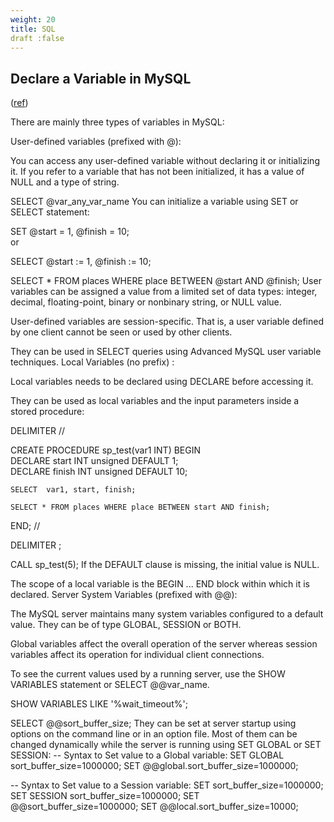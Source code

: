 ```yaml
---
weight: 20
title: SQL
draft :false
---
```


## Declare a Variable in MySQL
([ref](http://stackoverflow.com/questions/11754781/how-to-declare-a-variable-in-mysql))

There are mainly three types of variables in MySQL:

User-defined variables (prefixed with @):

You can access any user-defined variable without declaring it or initializing it. If you refer to a variable that has not been initialized, it has a value of NULL and a type of string.

SELECT @var_any_var_name
You can initialize a variable using SET or SELECT statement:

SET @start = 1, @finish = 10;    
or

SELECT @start := 1, @finish := 10;

SELECT * FROM places WHERE place BETWEEN @start AND @finish;
User variables can be assigned a value from a limited set of data types: integer, decimal, floating-point, binary or nonbinary string, or NULL value.

User-defined variables are session-specific. That is, a user variable defined by one client cannot be seen or used by other clients.

They can be used in SELECT queries using Advanced MySQL user variable techniques.
Local Variables (no prefix) :

Local variables needs to be declared using DECLARE before accessing it.

They can be used as local variables and the input parameters inside a stored procedure:

DELIMITER //

CREATE PROCEDURE sp_test(var1 INT) 
BEGIN   
    DECLARE start  INT unsigned DEFAULT 1;  
    DECLARE finish INT unsigned DEFAULT 10;

    SELECT  var1, start, finish;

    SELECT * FROM places WHERE place BETWEEN start AND finish; 
END; //

DELIMITER ;

CALL sp_test(5);
If the DEFAULT clause is missing, the initial value is NULL.

The scope of a local variable is the BEGIN ... END block within which it is declared.
Server System Variables (prefixed with @@):

The MySQL server maintains many system variables configured to a default value. They can be of type GLOBAL, SESSION or BOTH.

Global variables affect the overall operation of the server whereas session variables affect its operation for individual client connections.

To see the current values used by a running server, use the SHOW VARIABLES statement or SELECT @@var_name.

SHOW VARIABLES LIKE '%wait_timeout%';

SELECT @@sort_buffer_size;
They can be set at server startup using options on the command line or in an option file. Most of them can be changed dynamically while the server is running using SET GLOBAL or SET SESSION:
-- Syntax to Set value to a Global variable:
SET GLOBAL sort_buffer_size=1000000;
SET @@global.sort_buffer_size=1000000;

-- Syntax to Set value to a Session variable:
SET sort_buffer_size=1000000;
SET SESSION sort_buffer_size=1000000;
SET @@sort_buffer_size=1000000;
SET @@local.sort_buffer_size=10000;

